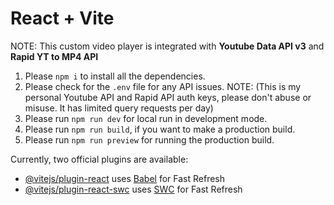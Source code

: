 # React + Vite

<!-- This template provides a minimal setup to get React working in Vite with HMR and some ESLint rules. -->

NOTE: This custom video player is integrated with <b>Youtube Data API v3</b> and <b>Rapid YT to MP4 API</b>

1. Please <code>npm i</code> to install all the dependencies.
2. Please check for the <code>.env</code> file for any API issues.
NOTE: (This is my personal Youtube API and Rapid API auth keys, please don't abuse or misuse. It has limited query requests per day)
3. Please run <code>npm run dev</code> for local run in development mode.
4. Please run <code>npm run build</code>, if you want to make a production build.
5. Please run <code>npm run preview</code> for running the production build.

Currently, two official plugins are available:

- [@vitejs/plugin-react](https://github.com/vitejs/vite-plugin-react/blob/main/packages/plugin-react/README.md) uses [Babel](https://babeljs.io/) for Fast Refresh
- [@vitejs/plugin-react-swc](https://github.com/vitejs/vite-plugin-react-swc) uses [SWC](https://swc.rs/) for Fast Refresh
